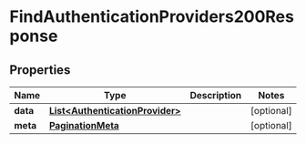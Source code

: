 

# FindAuthenticationProviders200Response


## Properties

| Name | Type | Description | Notes |
|------------ | ------------- | ------------- | -------------|
|**data** | [**List&lt;AuthenticationProvider&gt;**](AuthenticationProvider.md) |  |  [optional] |
|**meta** | [**PaginationMeta**](PaginationMeta.md) |  |  [optional] |



